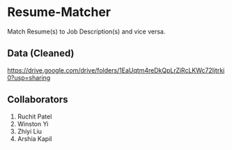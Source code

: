 # Resume-Matcher
Match Resume(s) to Job Description(s) and vice versa.

## Data (Cleaned)
https://drive.google.com/drive/folders/1EaUqtm4reDkQpLrZjRcLKWc72ljtrki0?usp=sharing

## Collaborators
1. Ruchit Patel
2. Winston Yi
3. Zhiyi Liu
4. Arshia Kapil
